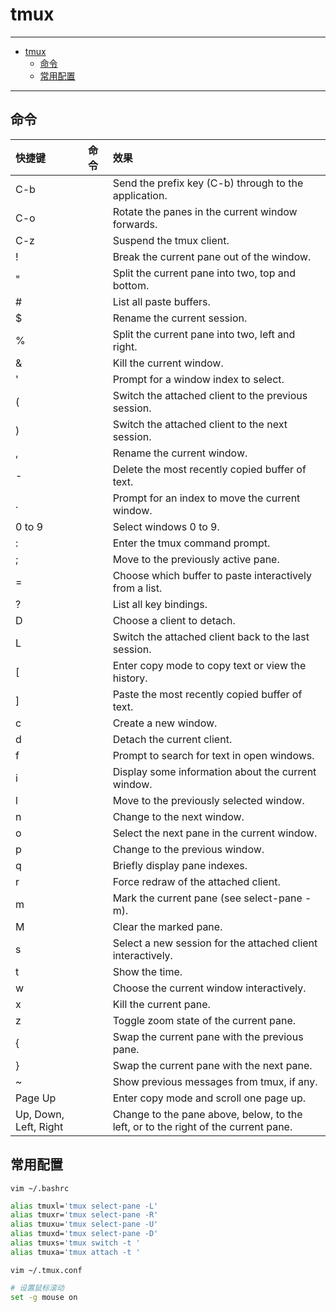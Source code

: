 # tmux

------

- [tmux](#tmux)
	- [命令](#命令)
	- [常用配置](#常用配置)

------

## 命令

| 快捷键                | 命令 | 效果                                                                               |
| :-------------------- | :--- | :--------------------------------------------------------------------------------- |
| C-b                   |      | Send the prefix key (C-b) through to the application.                              |
| C-o                   |      | Rotate the panes in the current window forwards.                                   |
| C-z                   |      | Suspend the tmux client.                                                           |
| !                     |      | Break the current pane out of the window.                                          |
| "                     |      | Split the current pane into two, top and bottom.                                   |
| #                     |      | List all paste buffers.                                                            |
| $                     |      | Rename the current session.                                                        |
| %                     |      | Split the current pane into two, left and right.                                   |
| &                     |      | Kill the current window.                                                           |
| '                     |      | Prompt for a window index to select.                                               |
| (                     |      | Switch the attached client to the previous session.                                |
| )                     |      | Switch the attached client to the next session.                                    |
| ,                     |      | Rename the current window.                                                         |
| -                     |      | Delete the most recently copied buffer of text.                                    |
| .                     |      | Prompt for an index to move the current window.                                    |
| 0 to 9                |      | Select windows 0 to 9.                                                             |
| :                     |      | Enter the tmux command prompt.                                                     |
| ;                     |      | Move to the previously active pane.                                                |
| =                     |      | Choose which buffer to paste interactively from a list.                            |
| ?                     |      | List all key bindings.                                                             |
| D                     |      | Choose a client to detach.                                                         |
| L                     |      | Switch the attached client back to the last session.                               |
| [                     |      | Enter copy mode to copy text or view the history.                                  |
| ]                     |      | Paste the most recently copied buffer of text.                                     |
| c                     |      | Create a new window.                                                               |
| d                     |      | Detach the current client.                                                         |
| f                     |      | Prompt to search for text in open windows.                                         |
| i                     |      | Display some information about the current window.                                 |
| l                     |      | Move to the previously selected window.                                            |
| n                     |      | Change to the next window.                                                         |
| o                     |      | Select the next pane in the current window.                                        |
| p                     |      | Change to the previous window.                                                     |
| q                     |      | Briefly display pane indexes.                                                      |
| r                     |      | Force redraw of the attached client.                                               |
| m                     |      | Mark the current pane (see select-pane -m).                                        |
| M                     |      | Clear the marked pane.                                                             |
| s                     |      | Select a new session for the attached client interactively.                        |
| t                     |      | Show the time.                                                                     |
| w                     |      | Choose the current window interactively.                                           |
| x                     |      | Kill the current pane.                                                             |
| z                     |      | Toggle zoom state of the current pane.                                             |
| {                     |      | Swap the current pane with the previous pane.                                      |
| }                     |      | Swap the current pane with the next pane.                                          |
| ~                     |      | Show previous messages from tmux, if any.                                          |
| Page Up               |      | Enter copy mode and scroll one page up.                                            |
| Up, Down, Left, Right |      | Change to the pane above, below, to the left, or to the right of the current pane. |


## 常用配置

	vim ~/.bashrc

``` sh
alias tmuxl='tmux select-pane -L'
alias tmuxr='tmux select-pane -R'
alias tmuxu='tmux select-pane -U'
alias tmuxd='tmux select-pane -D'
alias tmuxs='tmux switch -t '
alias tmuxa='tmux attach -t '
```

	vim ~/.tmux.conf

``` sh
# 设置鼠标滚动
set -g mouse on
```
